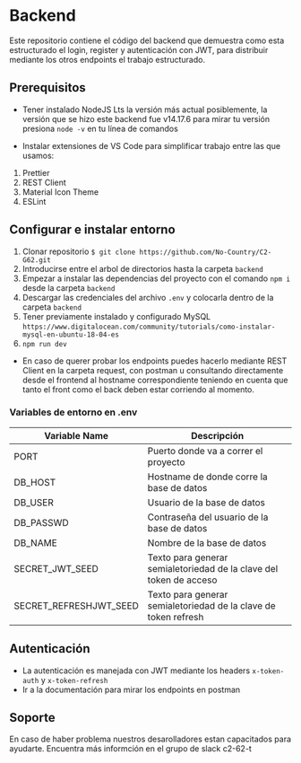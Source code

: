 # Backend

Este repositorio contiene el código del backend que demuestra como esta estructurado el login, register y autenticación con JWT,
para distribuir mediante los otros endpoints el trabajo estructurado.

## Prerequisitos

- Tener instalado NodeJS Lts la versión más actual posiblemente, la versión que se hizo este backend fue v14.17.6
  para mirar tu versión presiona `node -v` en tu línea de comandos

- Instalar extensiones de VS Code para simplificar trabajo entre las que usamos:

1. Prettier
2. REST Client
3. Material Icon Theme
4. ESLint

## Configurar e instalar entorno

1. Clonar repositorio `$ git clone https://github.com/No-Country/C2-G62.git`
2. Introducirse entre el arbol de directorios hasta la carpeta `backend`
3. Empezar a instalar las dependencias del proyecto con el comando `npm i` desde la carpeta `backend`
4. Descargar las credenciales del archivo `.env` y colocarla dentro de la carpeta `backend`
5. Tener previamente instalado y configurado MySQL `https://www.digitalocean.com/community/tutorials/como-instalar-mysql-en-ubuntu-18-04-es`
6. `npm run dev`

- En caso de querer probar los endpoints puedes hacerlo mediante REST Client en la carpeta request, con postman u consultando directamente desde el frontend al hostname correspondiente teniendo en cuenta que tanto el front como el back deben estar corriendo al momento.

### Variables de entorno en .env

| Variable Name          | Descripción                                                        |
| ---------------------- | ------------------------------------------------------------------ |
| PORT                   | Puerto donde va a correr el proyecto                               |
| DB_HOST                | Hostname de donde corre la base de datos                           |
| DB_USER                | Usuario de la base de datos                                        |
| DB_PASSWD              | Contraseña del usuario de la base de datos                         |
| DB_NAME                | Nombre de la base de datos                                         |
| SECRET_JWT_SEED        | Texto para generar semialetoriedad de la clave del token de acceso |
| SECRET_REFRESHJWT_SEED | Texto para generar semialetoriedad de la clave de token refresh    |

## Autenticación

- La autenticación es manejada con JWT mediante los headers `x-token-auth` y `x-token-refresh`
- Ir a la documentación para mirar los endpoints en postman

## Soporte

En caso de haber problema nuestros desarolladores estan capacitados para ayudarte. Encuentra más informción en el grupo de slack c2-62-t
